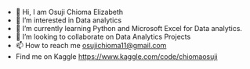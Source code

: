 - 👋 Hi, I am Osuji Chioma Elizabeth
- 👀 I’m interested in Data analytics 
- 🌱 I’m currently learning Python and Microsoft Excel for Data analytics.
- 💞️ I’m looking to collaborate on Data Analytics Projects
- 📫 How to reach me osujichioma11@gmail.com
- Find me on Kaggle https://www.kaggle.com/code/chiomaosuji

<!---
osujichioma/osujichioma is a ✨ special ✨ repository because its `README.md` (this file) appears on your GitHub profile.
You can click the Preview link to take a look at your changes.
--->
